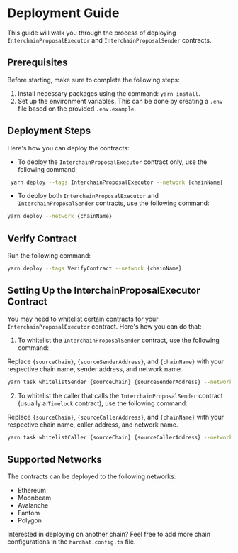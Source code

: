 # Deployment Guide

This guide will walk you through the process of deploying `InterchainProposalExecutor` and `InterchainProposalSender` contracts.

## Prerequisites

Before starting, make sure to complete the following steps:

1. Install necessary packages using the command: `yarn install`.
2. Set up the environment variables. This can be done by creating a `.env` file based on the provided `.env.example`.

## Deployment Steps

Here's how you can deploy the contracts:

- To deploy the `InterchainProposalExecutor` contract only, use the following command:

```bash
 yarn deploy --tags InterchainProposalExecutor --network {chainName}
```

- To deploy both `InterchainProposalExecutor` and `InterchainProposalSender` contracts, use the following command:

```bash
yarn deploy --network {chainName}
```

## Verify Contract

Run the following command:
```bash
yarn deploy --tags VerifyContract --network {chainName}
```

## Setting Up the InterchainProposalExecutor Contract

You may need to whitelist certain contracts for your `InterchainProposalExecutor` contract. Here's how you can do that:

1. To whitelist the `InterchainProposalSender` contract, use the following command:

Replace `{sourceChain}`, `{sourceSenderAddress}`, and `{chainName}` with your respective chain name, sender address, and network name.

```bash
yarn task whitelistSender {sourceChain} {sourceSenderAddress} --network {chainName}
```

2. To whitelist the caller that calls the `InterchainProposalSender` contract (usually a `Timelock` contract), use the following command:

Replace `{sourceChain}`, `{sourceCallerAddress}`, and `{chainName}` with your respective chain name, caller address, and network name.

```bash
yarn task whitelistCaller {sourceChain} {sourceCallerAddress} --network {chainName}
```

## Supported Networks

The contracts can be deployed to the following networks:

- Ethereum
- Moonbeam
- Avalanche
- Fantom
- Polygon

Interested in deploying on another chain? Feel free to add more chain configurations in the `hardhat.config.ts` file.
